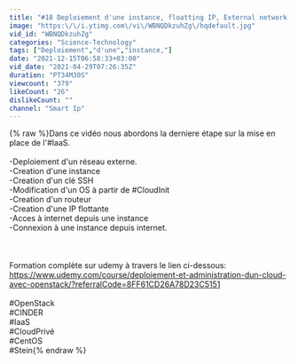 ```yaml
---
title: "#18 Deploiement d'une instance, floatting IP, External network, Routing sur IaaS OpenStack 🎯"
image: "https:\/\/i.ytimg.com\/vi\/WBNQDkzuhZg\/hqdefault.jpg"
vid_id: "WBNQDkzuhZg"
categories: "Science-Technology"
tags: ["Deploiement","d'une","instance,"]
date: "2021-12-15T06:58:33+03:00"
vid_date: "2021-04-29T07:26:35Z"
duration: "PT34M30S"
viewcount: "379"
likeCount: "26"
dislikeCount: ""
channel: "Smart Ip"
---
```

{% raw %}Dans ce vidéo nous abordons la derniere étape sur la mise en place de l'#IaaS.<br /><br />-Deploiement d'un réseau externe.<br />-Creation d'une instance<br />-Creation d'un clé SSH<br />-Modification d'un OS à partir de #CloudInit<br />-Creation d'un routeur<br />-Creation d'une IP flottante<br />-Acces à internet depuis une instance<br />-Connexion à une instance depuis internet.<br /><br /><br /><br />Formation complète sur udemy à travers le lien ci-dessous:<br /><a rel="nofollow" target="blank" href="https://www.udemy.com/course/deploiement-et-administration-dun-cloud-avec-openstack/?referralCode=8FF61CD26A78D23C5151">https://www.udemy.com/course/deploiement-et-administration-dun-cloud-avec-openstack/?referralCode=8FF61CD26A78D23C5151</a><br /><br />#OpenStack<br />#CINDER<br />#IaaS<br />#CloudPrivé<br />#CentOS<br />#Stein{% endraw %}

